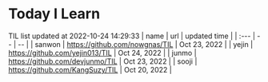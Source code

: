 # Today I Learn 
TIL list updated at 2022-10-24 14:29:33
| name | url | updated time |
| :--- | -- | -- |
| sanwon | https://github.com/nowgnas/TIL | Oct 23, 2022 |
| yejin | https://github.com/yejin013/TIL | Oct 24, 2022 |
| junmo | https://github.com/devjunmo/TIL | Oct 23, 2022 |
| sooji | https://github.com/KangSuzy/TIL | Oct 20, 2022 |
